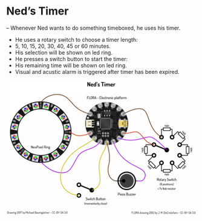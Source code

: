 # Ned’s Timer

– Whenever Ned wants to do something timeboxed, he uses his timer.

* He uses a rotary switch to choose a timer length:
 * 5, 10, 15, 20, 30, 40, 45 or 60 minutes.
 * His selection will be shown on led ring.
* He presses a switch button to start the timer:
 * His remaining time will be shown on led ring.
* Visual and acustic alarm is triggered after timer has been expired.

![Ned’s Timer circuit](/FILES/circuit.png?raw=true "Ned’s Timer circuit")
